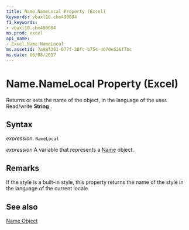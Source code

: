 ```yaml
---
title: Name.NameLocal Property (Excel)
keywords: vbaxl10.chm490084
f1_keywords:
- vbaxl10.chm490084
ms.prod: excel
api_name:
- Excel.Name.NameLocal
ms.assetid: 7a98f361-077f-30fc-b754-4070e526f7bc
ms.date: 06/08/2017
---
```



# Name.NameLocal Property (Excel)

Returns or sets the name of the object, in the language of the user. Read/write  **String** .


## Syntax

 _expression_. `NameLocal`

 _expression_ A variable that represents a [Name](./Excel.Name.md) object.


## Remarks

If the style is a built-in style, this property returns the name of the style in the language of the current locale.


## See also


[Name Object](Excel.Name.md)

